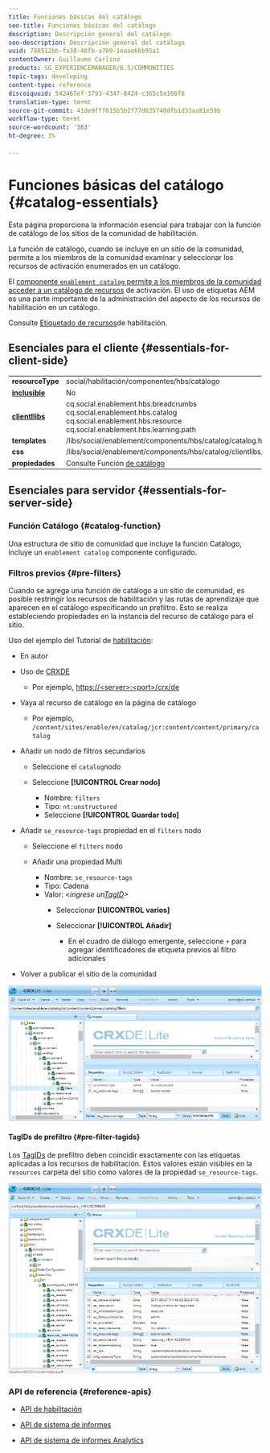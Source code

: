 ```yaml
---
title: Funciones básicas del catálogo
seo-title: Funciones básicas del catálogo
description: Descripción general del catálogo
seo-description: Descripción general del catálogo
uuid: 788512bb-fa38-48fb-a769-1eaae6bb95a1
contentOwner: Guillaume Carlino
products: SG_EXPERIENCEMANAGER/6.5/COMMUNITIES
topic-tags: developing
content-type: reference
discoiquuid: 542467ef-3793-4347-8424-c365c5a166f6
translation-type: tm+mt
source-git-commit: 41de9fff615b5b2f77d835740dfb1d33aa81e59b
workflow-type: tm+mt
source-wordcount: '363'
ht-degree: 3%

---
```



# Funciones básicas del catálogo {#catalog-essentials}

Esta página proporciona la información esencial para trabajar con la función de catálogo de los sitios de la comunidad de habilitación.

La función de catálogo, cuando se incluye en un sitio de la comunidad, permite a los miembros de la comunidad examinar y seleccionar los recursos de activación enumerados en un catálogo.

El [ componente `enablement catalog` permite a los miembros de la comunidad acceder a un catálogo de recursos](catalog.md) de [](resources.md)activación. El uso de etiquetas AEM es una parte importante de la administración del aspecto de los recursos de habilitación en un catálogo.

Consulte [Etiquetado de recursos](tag-resources.md)de habilitación.

## Esenciales para el cliente {#essentials-for-client-side}

<table>
 <tbody>
  <tr>
   <td> <strong>resourceType</strong></td>
   <td>social/habilitación/componentes/hbs/catálogo</td>
  </tr>
  <tr>
   <td> <a href="scf.md#add-or-include-a-communities-component"><strong>inclusible</strong></a></td>
   <td>No</td>
  </tr>
  <tr>
   <td> <a href="clientlibs.md"><strong>clientllibs</strong></a></td>
   <td>cq.social.enablement.hbs.breadcrumbs<br /> cq.social.enablement.hbs.catalog<br /> cq.social.enablement.hbs.resource<br /> cq.social.enablement.hbs.learning.path</td>
  </tr>
  <tr>
   <td> <strong>templates</strong></td>
   <td> /libs/social/enablement/components/hbs/catalog/catalog.hbs<br /> </td>
  </tr>
  <tr>
   <td> <strong>css</strong></td>
   <td> /libs/social/enablement/components/hbs/catalog/clientlibs/catalog.css</td>
  </tr>
  <tr>
   <td><strong> propiedades</strong></td>
   <td>Consulte Función <a href="catalog.md">de catálogo</a></td>
  </tr>
 </tbody>
</table>

## Esenciales para servidor {#essentials-for-server-side}

### Función Catálogo {#catalog-function}

Una estructura de sitio de comunidad que incluye la función [](functions.md#catalog-function)Catálogo, incluye un `enablement catalog` componente configurado.

### Filtros previos {#pre-filters}

Cuando se agrega una función de catálogo a un sitio de comunidad, es posible restringir los recursos de habilitación y las rutas de aprendizaje que aparecen en el catálogo especificando un prefiltro. Esto se realiza estableciendo propiedades en la instancia del recurso de catálogo para el sitio.

Uso del ejemplo del Tutorial de [habilitación](getting-started-enablement.md):

* En autor
* Uso de [CRXDE](../../help/sites-developing/developing-with-crxde-lite.md)

   * Por ejemplo, [https://&lt;server>:&lt;port>/crx/de](http://localhost:4502/crx/de)

* Vaya al recurso de catálogo en la página de catálogo

   * Por ejemplo, `/content/sites/enable/en/catalog/jcr:content/content/primary/catalog`

* Añadir un nodo de filtros secundarios

   * Seleccione el `catalog`nodo
   * Seleccione **[!UICONTROL Crear nodo]**

      * Nombre: `filters`
      * Tipo: `nt:unstructured`
      * Seleccione **[!UICONTROL Guardar todo]**

* Añadir `se_resource-tags` propiedad en el `filters` nodo

   * Seleccione el `filters` nodo
   * Añadir una propiedad Multi

      * Nombre: `se_resource-tags`
      * Tipo: Cadena
      * Valor: *&lt;ingrese un[TagID](#pre-filter-tagids)>*
         * Seleccionar **[!UICONTROL varios]**
         * Seleccionar **[!UICONTROL Añadir]**

            * En el cuadro de diálogo emergente, seleccione `+` para agregar identificadores de etiqueta previos al filtro adicionales

* Volver a publicar el sitio de la comunidad

![configure-catalog](assets/configure-catalog.png)

#### TagIDs de prefiltro {#pre-filter-tagids}

Los [TagIDs](../../help/sites-developing/framework.md#tagid) de prefiltro deben coincidir exactamente con las etiquetas aplicadas a los recursos de habilitación. Estos valores están visibles en la `resources` carpeta del sitio como valores de la propiedad `se_resource-tags`.

![configure-filtros](assets/configure-catalog1.png)

### API de referencia {#reference-apis}

* [API de habilitación](https://helpx.adobe.com/experience-manager/6-5/sites/developing/using/reference-materials/javadoc/com/adobe/cq/social/enablement/client/api/package-summary.html)

* [API de sistema de informes](https://helpx.adobe.com/experience-manager/6-5/sites/developing/using/reference-materials/javadoc/com/adobe/cq/social/enablement/client/reporting/api/package-summary.html)

* [API de sistema de informes Analytics](https://helpx.adobe.com/experience-manager/6-5/sites/developing/using/reference-materials/javadoc/com/adobe/cq/social/enablement/client/reporting/analytics/api/package-summary.html)

